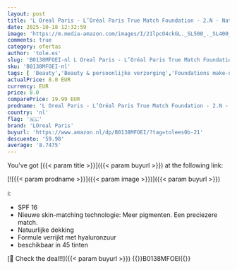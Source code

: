 ```yaml
---
layout: post
title: 'L Oreal Paris - L’Oréal Paris True Match Foundation - 2.N - Natuurlijk Dekkende Foundation met Hyaluronzuur en SPF 16-30ml - Vegan - TRUE MATCH FOUNDATION: met natuurlijke dekking'
date: 2025-10-18 12:32:59
image: 'https://m.media-amazon.com/images/I/21lpcO4ckGL._SL500_._SL400_.jpg'
comments: true
category: ofertas
author: 'tole.es'
slug: 'B0138MFOEI-nl L Oreal Paris - L’Oréal Paris True Match Foundation - 2.N...'
sku: 'B0138MFOEI-nl'
tags: [ 'Beauty','Beauty & persoonlijke verzorging','Foundations make-up','Gezichtsmake-up','Make-up','loreal paris','🇳🇱', ]
actualPrice: 8.0 EUR
currency: EUR
price: 8.0
comparePrice: 19.99 EUR
prodname: 'L Oreal Paris - L’Oréal Paris True Match Foundation - 2.N - Natuurlijk Dekkende Foundation met Hyaluronzuur en SPF 16-30ml - Vegan - TRUE MATCH FOUNDATION: met natuurlijke dekking'
country: 'nl'
flag: '🇳🇱'
brand: 'LOreal Paris'
buyurl: 'https://www.amazon.nl/dp/B0138MFOEI/?tag=tolees0b-21'
descuento: '59.98'
average: '8.7475'
---
```


You've got [{{< param title >}}]({{< param buyurl >}}) at the following link:

[![{{< param prodname >}}]({{< param image >}})]({{< param buyurl >}})

ℹ️:

- SPF 16
- Nieuwe skin-matching technologie: Meer pigmenten. Een preciezere match.
- Natuurlijke dekking
- Formule verrijkt met hyaluronzuur
- beschikbaar in 45 tinten

[🛒 Check the deal!!]({{< param buyurl >}})
{{<world>}}B0138MFOEI{{</world>}}
